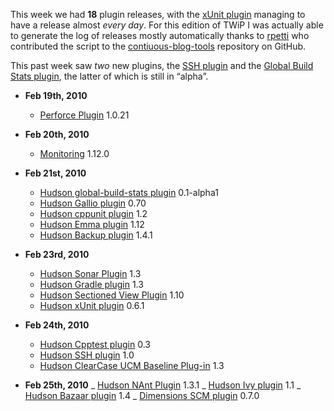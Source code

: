 This week we had **18** plugin releases, with the [xUnit plugin](http://wiki.hudson-ci.org/display/HUDSON/xUnit+Plugin) managing to have a release almost _every day_. For this edition of TWiP I was actually able to generate the log of releases mostly automatically thanks to <a href="http://twitter.com/rpetti" id="aptureLink_EgX1wHmBco">rpetti</a> who contributed the script to the [contiuous-blog-tools](http://github.com/rtyler/continuous-blog-tools) repository on GitHub.

This past week saw _two_ new plugins, the [SSH plugin](http://wiki.hudson-ci.org/display/HUDSON/SSH+plugin) and the [Global Build Stats plugin](http://wiki.hudson-ci.org/display/HUDSON/Global+Build+Stats+Plugin), the latter of which is still in “alpha”.

- **Feb 19th, 2010**

  - [Perforce Plugin](http://wiki.hudson-ci.org/display/HUDSON/Perforce+Plugin) 1.0.21

- **Feb 20th, 2010**

  - [Monitoring](http://wiki.hudson-ci.org/display/HUDSON/Monitoring) 1.12.0

- **Feb 21st, 2010**

  - [Hudson global-build-stats plugin](http://wiki.hudson-ci.org/display/HUDSON/Global+Build+Stats+Plugin) 0.1-alpha1
  - [Hudson Gallio plugin](http://wiki.hudson-ci.org/display/HUDSON/Gallio+Plugin) 0.70
  - [Hudson cppunit plugin](http://wiki.hudson-ci.org/display/HUDSON/CppUnit+Plugin) 1.2
  - [Hudson Emma plugin](http://wiki.hudson-ci.org/display/HUDSON/Emma+Plugin) 1.12
  - [Hudson Backup plugin](http://wiki.hudson-ci.org/display/HUDSON/Backup+Plugin) 1.4.1

- **Feb 23rd, 2010**

  - [Hudson Sonar Plugin](http://wiki.hudson-ci.org/display/HUDSON/Sonar+Plugin) 1.3
  - [Hudson Gradle plugin](http://wiki.hudson-ci.org/display/HUDSON/Gradle+Plugin) 1.3
  - [Hudson Sectioned View Plugin](http://wiki.hudson-ci.org/display/HUDSON/Sectioned+View+Plugin) 1.10
  - [Hudson xUnit plugin](http://wiki.hudson-ci.org/display/HUDSON/xUnit+Plugin) 0.6.1

- **Feb 24th, 2010**

  - [Hudson Cpptest plugin](http://wiki.hudson-ci.org/display/HUDSON/Cpptest+Plugin) 0.3
  - [Hudson SSH plugin](http://wiki.hudson-ci.org/display/HUDSON/SSH+plugin) 1.0
  - [Hudson ClearCase UCM Baseline Plug-in](http://wiki.hudson-ci.org/display/HUDSON/ClearCase+UCM+Baseline+Plugin) 1.3

- **Feb 25th, 2010** \_ [Hudson NAnt Plugin](http://wiki.hudson-ci.org/display/HUDSON/NAnt+Plugin) 1.3.1 \_ [Hudson Ivy plugin](http://wiki.hudson-ci.org/display/HUDSON/Ivy+Plugin) 1.1 \_ [Hudson Bazaar plugin](http://wiki.hudson-ci.org/display/HUDSON/Bazaar+Plugin) 1.4 \_ [Dimensions SCM plugin](http://wiki.hudson-ci.org/display/HUDSON/Dimensions+Plugin) 0.7.0
